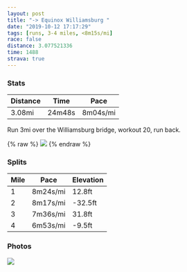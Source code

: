 ```yaml
---
layout: post
title: "-> Equinox Williamsburg "
date: "2019-10-12 17:17:29"
tags: [runs, 3-4 miles, <8m15s/mi]
race: false
distance: 3.077521336
time: 1488
strava: true
---
```


### Stats

| Distance | Time | Pace |
|----------|------|------|
|3.08mi|24m48s|8m04s/mi|

Run 3mi over the Williamsburg bridge, workout 20, run back.

{% raw %}
<img src='https://maps.googleapis.com/maps/api/staticmap?maptype=roadmap&path=enc:iurwFdbqbM@EZEpAXb@n@NFh@d@d@TTRLHLAXLN@LD\RTTn@b@~@f@TXv@d@NTPLRHJ?f@\^LZVLTbBr@LNTLd@h@\NXDn@\TRb@Tr@t@TN^^b@Zp@TXPLNPFvB`BTTVHj@\p@l@fAx@`@P\HRVPNPFNBVs@f@c@@EOu@H@FFDL?PXlBf@XF@Rd@L@z@f@b@JPJTFVNlA`@|@h@x@TPBHD^LZBx@Rl@ZN?JGZaA^o@ALDAj@{ARWRo@Jc@@OPaAZq@J[XcALq@Pk@Lm@COHa@LMFMb@aBj@aB?]GEIa@BW\s@Li@LQTc@La@f@mAVgAF_@?MR{@TeBNeAFaAr@eCTgAR_BZcBh@uB`@}Bb@_BfAcGH]R]TaAFg@l@yBHq@f@_BBQBw@Da@^}A\}BDi@b@_BJs@\}AP_ATw@^cCBa@JUf@_CJmAAe@B]^yBJc@b@{@HSPeANa@P}A\mAToARg@v@aAVo@\mA^{Bl@iCZeBHs@Vq@b@{@?QOGEMIIC@BEAQIKI?OGEE_@OUS_Ai@w@]aAk@UEe@WQQ[UISYKKAe@SQO_@MQMUKWGu@i@_A[YYs@eAUS_AkAWk@EEMCMGk@g@&key=AIzaSyC1MId7bFpkLXNAaYhBSTb8jLyiSqzbDtM&size=800x800&markers=color:yellow|label:S|40.73317,-73.98451&markers=color:green|label:F|40.71585999999999,-73.9599200000001'>
{% endraw %}

### Splits

| Mile | Pace | Elevation |
|------|------|-----------|
|1|8m24s/mi|12.8ft|
|2|8m17s/mi|-32.5ft|
|3|7m36s/mi|31.8ft|
|4|6m53s/mi|-9.5ft|

### Photos
<img src='https://dgtzuqphqg23d.cloudfront.net/iCOSxuJAGa7KLosvehPOTm86zX7cfzu-opWpSOSc1Hw-615x768.jpg'>
